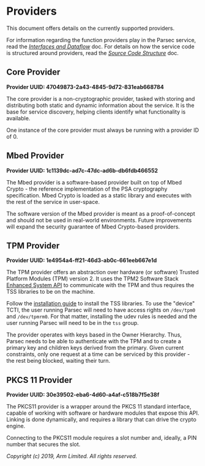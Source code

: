 # Providers

This document offers details on the currently supported providers.

For information regarding the function providers play in the Parsec service, read the [*Interfaces
and Dataflow*](interfaces_and_dataflow.md) doc. For details on how the service code is structured
around providers, read the [*Source Code Structure*](source_code_structure.md) doc.

## Core Provider

**Provider UUID: 47049873-2a43-4845-9d72-831eab668784**

The core provider is a non-cryptographic provider, tasked with storing and distributing both static
and dynamic information about the service. It is the base for service discovery, helping clients
identify what functionality is available.

One instance of the core provider must always be running with a provider ID of 0.

## Mbed Provider

**Provider UUID: 1c1139dc-ad7c-47dc-ad6b-db6fdb466552**

The Mbed provider is a software-based provider built on top of Mbed Crypto - the reference
implementation of the PSA cryptography specification. Mbed Crypto is loaded as a static library and
executes with the rest of the service in user-space.

The software version of the Mbed provider is meant as a proof-of-concept and should not be used in
real-world environments. Future improvements will expand the security guarantee of Mbed Crypto-based
providers.

## TPM Provider

**Provider UUID: 1e4954a4-ff21-46d3-ab0c-661eeb667e1d**

The TPM provider offers an abstraction over hardware (or software) Trusted Platform Modules (TPM)
version 2. It uses the TPM2 Software Stack [Enhanced System
API](https://trustedcomputinggroup.org/resource/tcg-tss-2-0-enhanced-system-api-esapi-specification/)
to communicate with the TPM and thus requires the TSS libraries to be on the machine.

Follow the [installation guide](https://github.com/tpm2-software/tpm2-tss/blob/master/INSTALL.md) to
install the TSS libraries. To use the "device" TCTI, the user running Parsec will need to have
access rights on `/dev/tpm0` and `/dev/tpmrm0`. For that matter, installing the udev rules is needed
and the user running Parsec will need to be in the `tss` group.

The provider operates with keys based in the Owner Hierarchy. Thus, Parsec needs to be able to
authenticate with the TPM and to create a primary key and children keys derived from the primary.
Given current constraints, only one request at a time can be serviced by this provider - the rest
being blocked, waiting their turn.

## PKCS 11 Provider

**Provider UUID: 30e39502-eba6-4d60-a4af-c518b7f5e38f**

The PKCS11 provider is a wrapper around the PKCS 11 standard interface, capable of working with
software or hardware modules that expose this API. Linking is done dynamically, and requires a
library that can drive the crypto engine.

Connecting to the PKCS11 module requires a slot number and, ideally, a PIN number that secures the
slot.

*Copyright (c) 2019, Arm Limited. All rights reserved.*
